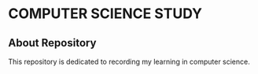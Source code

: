 # COMPUTER SCIENCE STUDY

## About Repository

<p>This repository is dedicated to recording my learning in computer science.</p>
